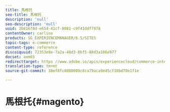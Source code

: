 ```yaml
---
title: 馬根托
seo-title: 馬根托
description: 'null'
seo-description: 'null'
uuid: 2b816f8d-e654-41cf-8081-c9f41ddf7978
contentOwner: carlino
products: SG_EXPERIENCEMANAGER/6.5/SITES
topic-tags: e-commerce
content-type: reference
discoiquuid: 72353e8e-7a2a-48d3-8bf5-88d3a106e977
docset: aem65
redirecttarget: https //www.adobe.io/apis/experiencecloud/commerce-integration-framework/integrations.html#!AdobeDocs/commerce-cif-documentation/master/integrations/02-AEM-Magento.md
translation-type: tm+mt
source-git-commit: 38ef8fc8d80009c8ca79aca9e45cf10bd70e1f1e

---
```



# 馬根托{#magento}

